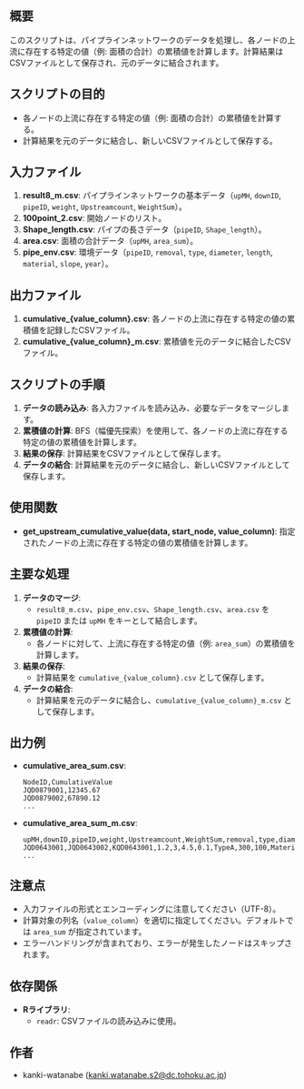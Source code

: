 ﻿
## 概要
このスクリプトは、パイプラインネットワークのデータを処理し、各ノードの上流に存在する特定の値（例: 面積の合計）の累積値を計算します。計算結果はCSVファイルとして保存され、元のデータに結合されます。

## スクリプトの目的
- 各ノードの上流に存在する特定の値（例: 面積の合計）の累積値を計算する。
- 計算結果を元のデータに結合し、新しいCSVファイルとして保存する。

## 入力ファイル
1. **result8_m.csv**: パイプラインネットワークの基本データ（`upMH`, `downID`, `pipeID`, `weight`, `Upstreamcount`, `WeightSum`）。
2. **100point_2.csv**: 開始ノードのリスト。
3. **Shape_length.csv**: パイプの長さデータ（`pipeID`, `Shape_length`）。
4. **area.csv**: 面積の合計データ（`upMH`, `area_sum`）。
5. **pipe_env.csv**: 環境データ（`pipeID`, `removal`, `type`, `diameter`, `length`, `material`, `slope`, `year`）。

## 出力ファイル
1. **cumulative_{value_column}.csv**: 各ノードの上流に存在する特定の値の累積値を記録したCSVファイル。
2. **cumulative_{value_column}_m.csv**: 累積値を元のデータに結合したCSVファイル。

## スクリプトの手順
1. **データの読み込み**: 各入力ファイルを読み込み、必要なデータをマージします。
2. **累積値の計算**: BFS（幅優先探索）を使用して、各ノードの上流に存在する特定の値の累積値を計算します。
3. **結果の保存**: 計算結果をCSVファイルとして保存します。
4. **データの結合**: 計算結果を元のデータに結合し、新しいCSVファイルとして保存します。

## 使用関数
- **get_upstream_cumulative_value(data, start_node, value_column)**: 指定されたノードの上流に存在する特定の値の累積値を計算します。

## 主要な処理
1. **データのマージ**:
   - `result8_m.csv`、`pipe_env.csv`、`Shape_length.csv`、`area.csv` を `pipeID` または `upMH` をキーとして結合します。
2. **累積値の計算**:
   - 各ノードに対して、上流に存在する特定の値（例: `area_sum`）の累積値を計算します。
3. **結果の保存**:
   - 計算結果を `cumulative_{value_column}.csv` として保存します。
4. **データの結合**:
   - 計算結果を元のデータに結合し、`cumulative_{value_column}_m.csv` として保存します。

## 出力例
- **cumulative_area_sum.csv**:
  ```
  NodeID,CumulativeValue
  JQD0879001,12345.67
  JQD0879002,67890.12
  ...
  ```
- **cumulative_area_sum_m.csv**:
  ```
  upMH,downID,pipeID,weight,Upstreamcount,WeightSum,removal,type,diameter,length,material,slope,year,Shape_length,area_sum,cumulative_area_sum
  JQD0643001,JQD0643002,KQD0643001,1.2,3,4.5,0.1,TypeA,300,100,MaterialX,0.01,2000,100,500,12345.67
  ...
  ```

## 注意点
- 入力ファイルの形式とエンコーディングに注意してください（UTF-8）。
- 計算対象の列名（`value_column`）を適切に指定してください。デフォルトでは `area_sum` が指定されています。
- エラーハンドリングが含まれており、エラーが発生したノードはスキップされます。

## 依存関係
- **Rライブラリ**:
  - `readr`: CSVファイルの読み込みに使用。

## 作者
- kanki-watanabe (kanki.watanabe.s2@dc.tohoku.ac.jp)
